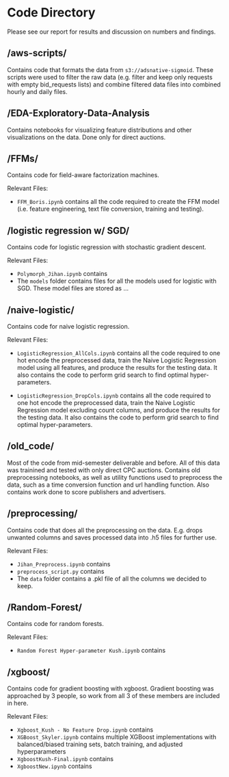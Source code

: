 # Code Directory
Please see our report for results and discussion on numbers and findings.

## /aws-scripts/
Contains code that formats the data from `s3://adsnative-sigmoid`. These scripts were used to filter the raw data (e.g. filter and keep only requests with empty bid_requests lists) and combine filtered data files into combined hourly and daily files.

## /EDA-Exploratory-Data-Analysis
Contains notebooks for visualizing feature distributions and other visualizations on the data. Done only for direct auctions.


## /FFMs/
Contains code for field-aware factorization machines.

Relevant Files:
* `FFM_Boris.ipynb` contains all the code required to create the FFM model (i.e. feature engineering, text file conversion, training and testing).


## /logistic regression w/ SGD/
Contains code for logistic regression with stochastic gradient descent.

Relevant Files: 
* `Polymorph_Jihan.ipynb` contains
* The `models` folder contains files for all the models used for logistic with SGD. These model files are stored as ...


## /naive-logistic/
Contains code for naive logistic regression.

Relevant Files:
* `LogisticRegression_AllCols.ipynb` contains all the code required to one hot encode the preprocessed data, train the Naive Logistic Regression model using all features, and produce the results for the testing data. It also contains the code to perform grid search to find optimal hyper-parameters.  

* `LogisticRegression_DropCols.ipynb` contains all the code required to one hot encode the preprocessed data, train the Naive Logistic Regression model excluding count columns, and produce the results for the testing data. It also contains the code to perform grid search to find optimal hyper-parameters.  


## /old_code/
Most of the code from mid-semester deliverable and before. All of this data was trainined and tested with only direct CPC auctions. Contains old preprocessing notebooks, as well as utility functions used to preprocess the data, such as a time conversion function and url handling function. Also contains work done to score publishers and advertisers.

## /preprocessing/
Contains code that does all the preprocessing on the data. E.g. drops unwanted columns and saves processed data into .h5 files for further use.

Relevant Files:
* `Jihan_Preprocess.ipynb` contains
* `preprocess_script.py` contains 
* The `data` folder contains a .pkl file of all the columns we decided to keep.


## /Random-Forest/
Contains code for random forests.

Relevant Files:
* `Random Forest Hyper-parameter Kush.ipynb` contains 

## /xgboost/
Contains code for gradient boosting with xgboost. Gradient boosting was approached by 3 people, so work from all 3 of these members are included in here.

Relevant Files:

* `Xgboost_Kush - No Feature Drop.ipynb` contains
* `XGBoost_Skyler.ipynb` contains multiple XGBoost implementations with balanced/biased training sets, batch training, and adjusted hyperparameters
* `XgboostKush-Final.ipynb` contains
* `XgboostNew.ipynb` contains 
